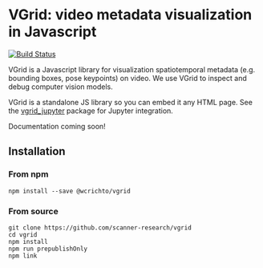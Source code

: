 # VGrid: video metadata visualization in Javascript

[![Build Status](https://travis-ci.org/scanner-research/vgrid.svg?branch=master)](https://travis-ci.org/scanner-research/vgrid)

VGrid is a Javascript library for visualization spatiotemporal metadata (e.g. bounding boxes, pose keypoints) on video. We use VGrid to inspect and debug computer vision models.

VGrid is a standalone JS library so you can embed it any HTML page. See the [vgrid_jupyter](https://github.com/scanner-research/vgrid_jupyter) package for Jupyter integration.

Documentation coming soon!

## Installation

### From npm

```
npm install --save @wcrichto/vgrid
```

### From source

```
git clone https://github.com/scanner-research/vgrid
cd vgrid
npm install
npm run prepublishOnly
npm link
```

